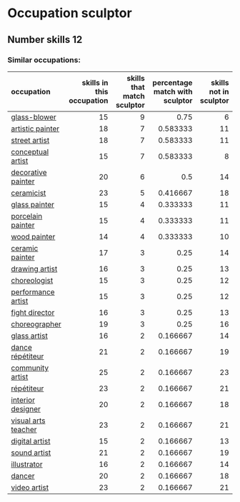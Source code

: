 # Occupation sculptor
## Number skills 12
### Similar occupations:
| occupation                                    |   skills in this occupation |   skills that match sculptor |   percentage match with sculptor |   skills not in sculptor |
|:----------------------------------------------|----------------------------:|-----------------------------:|---------------------------------:|-------------------------:|
| [glass-blower](glass-blower.md)               |                          15 |                            9 |                         0.75     |                        6 |
| [artistic painter](artistic_painter.md)       |                          18 |                            7 |                         0.583333 |                       11 |
| [street artist](street_artist.md)             |                          18 |                            7 |                         0.583333 |                       11 |
| [conceptual artist](conceptual_artist.md)     |                          15 |                            7 |                         0.583333 |                        8 |
| [decorative painter](decorative_painter.md)   |                          20 |                            6 |                         0.5      |                       14 |
| [ceramicist](ceramicist.md)                   |                          23 |                            5 |                         0.416667 |                       18 |
| [glass painter](glass_painter.md)             |                          15 |                            4 |                         0.333333 |                       11 |
| [porcelain painter](porcelain_painter.md)     |                          15 |                            4 |                         0.333333 |                       11 |
| [wood painter](wood_painter.md)               |                          14 |                            4 |                         0.333333 |                       10 |
| [ceramic painter](ceramic_painter.md)         |                          17 |                            3 |                         0.25     |                       14 |
| [drawing artist](drawing_artist.md)           |                          16 |                            3 |                         0.25     |                       13 |
| [choreologist](choreologist.md)               |                          15 |                            3 |                         0.25     |                       12 |
| [performance artist](performance_artist.md)   |                          15 |                            3 |                         0.25     |                       12 |
| [fight director](fight_director.md)           |                          16 |                            3 |                         0.25     |                       13 |
| [choreographer](choreographer.md)             |                          19 |                            3 |                         0.25     |                       16 |
| [glass artist](glass_artist.md)               |                          16 |                            2 |                         0.166667 |                       14 |
| [dance répétiteur](dance_répétiteur.md)       |                          21 |                            2 |                         0.166667 |                       19 |
| [community artist](community_artist.md)       |                          25 |                            2 |                         0.166667 |                       23 |
| [répétiteur](répétiteur.md)                   |                          23 |                            2 |                         0.166667 |                       21 |
| [interior designer](interior_designer.md)     |                          20 |                            2 |                         0.166667 |                       18 |
| [visual arts teacher](visual_arts_teacher.md) |                          23 |                            2 |                         0.166667 |                       21 |
| [digital artist](digital_artist.md)           |                          15 |                            2 |                         0.166667 |                       13 |
| [sound artist](sound_artist.md)               |                          21 |                            2 |                         0.166667 |                       19 |
| [illustrator](illustrator.md)                 |                          16 |                            2 |                         0.166667 |                       14 |
| [dancer](dancer.md)                           |                          20 |                            2 |                         0.166667 |                       18 |
| [video artist](video_artist.md)               |                          23 |                            2 |                         0.166667 |                       21 |

